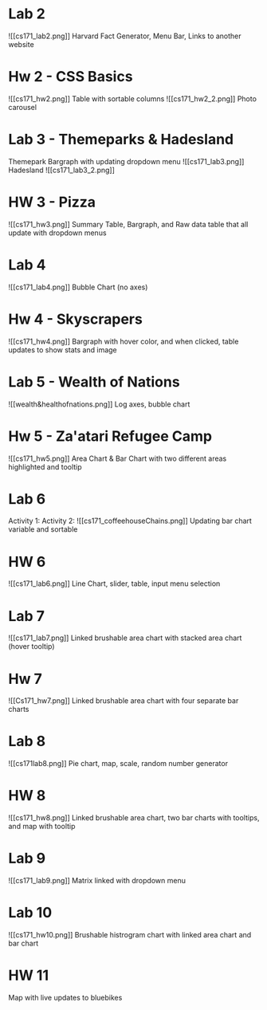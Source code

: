 # Lab 2
![[cs171_lab2.png]]
Harvard Fact Generator, Menu Bar, Links to another website
# Hw 2 - CSS Basics
![[cs171_hw2.png]]
Table with sortable columns
![[cs171_hw2_2.png]]
Photo carousel
# Lab 3 - Themeparks & Hadesland
Themepark Bargraph with updating dropdown menu
![[cs171_lab3.png]]
Hadesland
![[cs171_lab3_2.png]]
# HW 3 - Pizza
![[cs171_hw3.png]]
Summary Table, Bargraph, and Raw data table that all update with dropdown menus
# Lab 4
![[cs171_lab4.png]]
Bubble Chart (no axes)
# Hw 4 - Skyscrapers
![[cs171_hw4.png]]
Bargraph with hover color, and when clicked, table updates to show stats and image
# Lab 5 - Wealth of Nations
![[wealth&healthofnations.png]]
Log axes, bubble chart
# Hw 5 - Za'atari Refugee Camp
![[cs171_hw5.png]]
Area Chart & Bar Chart with two different areas highlighted and tooltip
# Lab 6
Activity 1: 
Activity 2: 
![[cs171_coffeehouseChains.png]]
Updating bar chart variable and sortable
# HW 6
![[cs171_lab6.png]]
Line Chart, slider, table, input menu selection
# Lab 7
![[cs171_lab7.png]]
Linked brushable area chart with stacked area chart (hover tooltip)
# Hw 7
![[Cs171_hw7.png]]
Linked brushable area chart with four separate bar charts
# Lab 8
![[cs171lab8.png]]
Pie chart, map, scale, random number generator
# HW 8
![[cs171_hw8.png]]
Linked brushable area chart, two bar charts with tooltips, and map with tooltip
# Lab 9
![[cs171_lab9.png]]
Matrix linked with dropdown menu

# Lab 10
![[cs171_hw10.png]]
Brushable histrogram chart with linked area chart and bar chart
# HW 11
Map with live updates to bluebikes